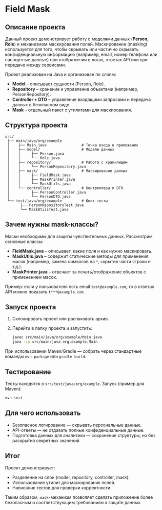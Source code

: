 # Field Mask 

## Описание проекта

Данный проект демонстрирует работу с моделями данных (**Person**, **Role**) и механизмом маскирования полей. Маскирование (masking) используется для того, чтобы скрывать или частично скрывать конфиденциальную информацию (например, email, номер телефона или паспортные данные) при отображении в логах, ответах API или при передаче между сервисами.

Проект реализован на Java и организован по слоям:

* **Model** – описывает сущности (Person, Role).
* **Repository** – хранение и управление объектами (например, PersonRepository).
* **Controller + DTO** – управление входящими запросами и передача данных в безопасном виде.
* **Mask** – отдельный пакет с утилитами для маскирования.

## Структура проекта

```
src/
 ├── main/java/org/example
 │    ├── Main.java                # Точка входа в приложение
 │    ├── model/                   # Модели данных
 │    │     ├── Person.java
 │    │     └── Role.java
 │    ├── repository/              # Работа с хранилищем
 │    │     └── PersonRepository.java
 │    ├── mask/                    # Маскирование данных
 │    │     ├── FieldMask.java
 │    │     ├── MaskPrinter.java
 │    │     └── MaskUtils.java
 │    └── controller/              # Контроллеры и DTO
 │          ├── PersonController.java
 │          └── PersonDTO.java
 └── test/java/org/example         # Юнит-тесты
       ├── PersonRepositoryTest.java
       └── MaskUtilsTest.java
```

## Зачем нужны mask-классы?

Маски необходимы для защиты чувствительных данных. Рассмотрим основные классы:

* **FieldMask.java** – описывает, какие поля и как нужно маскировать.
* **MaskUtils.java** – содержит статические методы для применения масок (например, замена символов на `*`, скрытие части строки и т.д.).
* **MaskPrinter.java** – отвечает за печать/отображение объектов с применением масок.

Пример: если у пользователя есть email `test@example.com`, то в ответах API можно показать `t***@example.com`.

## Запуск проекта

1. Склонировать проект или распаковать архив.
2. Перейти в папку проекта и запустить:

   ```bash
   javac src/main/java/org/example/Main.java
   java -cp src/main/java org.example.Main
   ```

При использовании Maven/Gradle — собрать через стандартные команды `mvn package` или `gradle build`.

## Тестирование

Тесты находятся в `src/test/java/org/example`.
Запуск (пример для Maven):

```bash
mvn test
```

## Для чего использовать

* Безопасное логирование — скрывать персональные данные.
* API-ответы — не отдавать полные конфиденциальные данные.
* Подготовка данных для аналитики — сохранение структуры, но без раскрытия секретных значений.

## Итог

Проект демонстрирует:

* Разделение на слои (model, repository, controller, mask).
* Использование утилит для маскирования полей.
* Написание тестов для проверки корректности.

Таким образом, `mask`-механизм позволяет сделать приложение более безопасным и соответствующим требованиям к защите данных.
